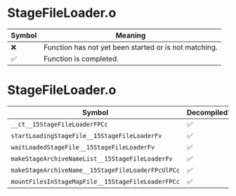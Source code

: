 # StageFileLoader.o
| Symbol | Meaning 
| ------------- | ------------- 
| :x: | Function has not yet been started or is not matching. 
| :white_check_mark: | Function is completed. 


# StageFileLoader.o
| Symbol | Decompiled? |
| ------------- | ------------- |
| `__ct__15StageFileLoaderFPCc` | :white_check_mark: |
| `startLoadingStageFile__15StageFileLoaderFv` | :white_check_mark: |
| `waitLoadedStageFile__15StageFileLoaderFv` | :white_check_mark: |
| `makeStageArchiveNameList__15StageFileLoaderFv` | :white_check_mark: |
| `makeStageArchiveName__15StageFileLoaderFPcUlPCc` | :white_check_mark: |
| `mountFilesInStageMapFile__15StageFileLoaderFPCc` | :white_check_mark: |
